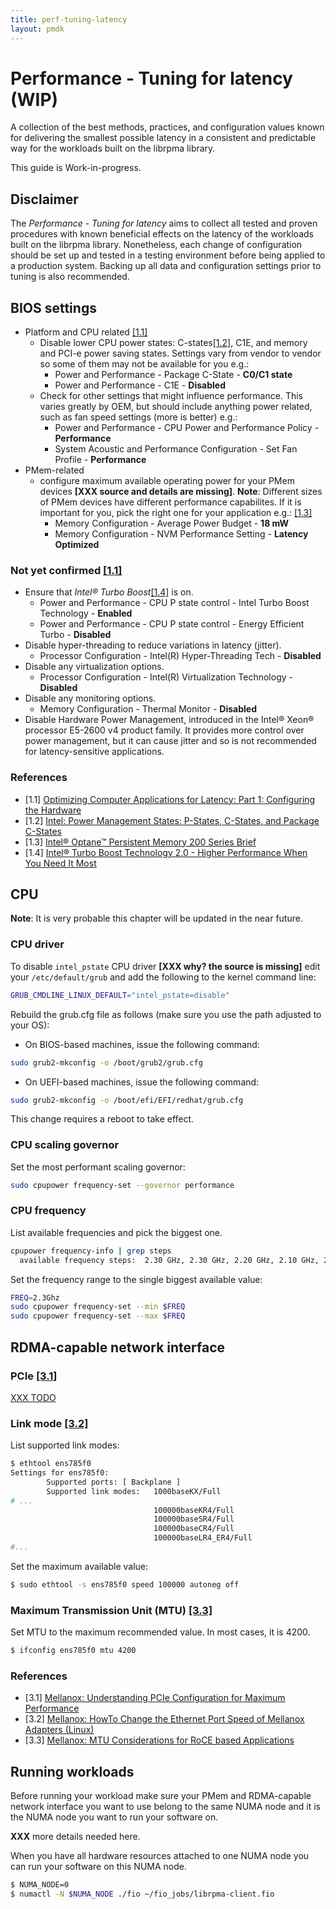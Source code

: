 ```yaml
---
title: perf-tuning-latency
layout: pmdk
---
```


# Performance - Tuning for latency (WIP)

A collection of the best methods, practices, and configuration values known for delivering the smallest possible latency in a consistent and predictable way for the workloads built on the librpma library.

This guide is Work-in-progress.

## Disclaimer

The *Performance - Tuning for latency* aims to collect all tested and proven procedures with known beneficial effects on the latency of the workloads built on the librpma library. Nonetheless, each change of configuration should be set up and tested in a testing environment before being applied to a production system. Backing up all data and configuration settings prior to tuning is also recommended.

## BIOS settings

* Platform and CPU related [[1.1]][opt-part-1]
    * Disable lower CPU power states: C-states[[1.2]][power-states], C1E, and memory and PCI-e power saving states. Settings vary from vendor to vendor so some of them may not be available for you e.g.:
      * Power and Performance - Package C-State - **C0/C1 state**
      * Power and Performance - C1E - **Disabled**
    * Check for other settings that might influence performance. This varies greatly by OEM, but should include anything power related, such as fan speed settings (more is better) e.g.:
      * Power and Performance - CPU Power and Performance Policy - **Performance**
      * System Acoustic and Performance Configuration - Set Fan Profile - **Performance**
* PMem-related
    * configure maximum available operating power for your PMem devices **[XXX source and details are missing]**. **Note**: Different sizes of PMem devices have different performance capabilites. If it is important for you, pick the right one for your application e.g.: [[1.3]][pmem-200-brief]
      * Memory Configuration - Average Power Budget - **18 mW**
      * Memory Configuration - NVM Performance Setting - **Latency Optimized**

### Not yet confirmed [[1.1]][opt-part-1]

* Ensure that *Intel® Turbo Boost*[[1.4]][turbo] is on.
  * Power and Performance - CPU P state control - Intel Turbo Boost Technology - **Enabled**
  * Power and Performance - CPU P state control - Energy Efficient Turbo - **Disabled**
* Disable hyper-threading to reduce variations in latency (jitter).
  * Processor Configuration - Intel(R) Hyper-Threading Tech - **Disabled**
* Disable any virtualization options.
  * Processor Configuration - Intel(R) Virtualization Technology - **Disabled**
* Disable any monitoring options.
  * Memory Configuration - Thermal Monitor - **Disabled**
* Disable Hardware Power Management, introduced in the Intel® Xeon® processor E5-2600 v4 product family. It provides more control over power management, but it can cause jitter and so is not recommended for latency-sensitive applications.

### References

* [1.1] [Optimizing Computer Applications for Latency: Part 1: Configuring the Hardware][opt-part-1]
* [1.2] [Intel: Power Management States: P-States, C-States, and Package C-States][power-states]
* [1.3] [Intel® Optane™ Persistent Memory 200 Series Brief][pmem-200-brief]
* [1.4] [Intel® Turbo Boost Technology 2.0 - Higher Performance When You Need It Most][turbo]

[opt-part-1]: https://software.intel.com/content/www/us/en/develop/articles/optimizing-computer-applications-for-latency-part-1-configuring-the-hardware.html
[power-states]: https://software.intel.com/content/www/us/en/develop/articles/power-management-states-p-states-c-states-and-package-c-states.html
[pmem-200-brief]: https://www.intel.com/content/www/us/en/products/docs/memory-storage/optane-persistent-memory/optane-persistent-memory-200-series-brief.html
[turbo]: https://www.intel.com/content/www/us/en/architecture-and-technology/turbo-boost/turbo-boost-technology.html

## CPU

**Note**: It is very probable this chapter will be updated in the near future.

### CPU driver

To disable `intel_pstate` CPU driver **[XXX why? the source is missing]** edit your `/etc/default/grub` and add the following to the kernel command line:

```sh
GRUB_CMDLINE_LINUX_DEFAULT="intel_pstate=disable"
```

Rebuild the grub.cfg file as follows (make sure you use the path adjusted to your OS):

* On BIOS-based machines, issue the following command:

```sh
sudo grub2-mkconfig -o /boot/grub2/grub.cfg
```

* On UEFI-based machines, issue the following command:

```sh
sudo grub2-mkconfig -o /boot/efi/EFI/redhat/grub.cfg
```

This change requires a reboot to take effect.

### CPU scaling governor

Set the most performant scaling governor:

```sh
sudo cpupower frequency-set --governor performance
```

### CPU frequency

List available frequencies and pick the biggest one.

```sh
cpupower frequency-info | grep steps
  available frequency steps:  2.30 GHz, 2.30 GHz, 2.20 GHz, 2.10 GHz, 2.00 GHz, 1.90 GHz, 1.80 GHz, 1.70 GHz, 1.60 GHz, 1.50 GHz, 1.40 GHz, 1.30 GHz, 1.20 GHz, 1.10 GHz, 1000 MHz
```

Set the frequency range to the single biggest available value:

```sh
FREQ=2.3Ghz
sudo cpupower frequency-set --min $FREQ
sudo cpupower frequency-set --max $FREQ
```

## RDMA-capable network interface

### PCIe [[3.1]][mlx-pcie]

[XXX TODO][mlx-pcie]

### Link mode [[3.2]][mlx-port-speed]

List supported link modes:

```sh
$ ethtool ens785f0
Settings for ens785f0:
        Supported ports: [ Backplane ]
        Supported link modes:   1000baseKX/Full
# ...
                                100000baseKR4/Full
                                100000baseSR4/Full
                                100000baseCR4/Full
                                100000baseLR4_ER4/Full
#...
```

Set the maximum available value:

```sh
$ sudo ethtool -s ens785f0 speed 100000 autoneg off
```

### Maximum Transmission Unit (MTU) [[3.3]][mlx-mtu]

Set MTU to the maximum recommended value. In most cases, it is 4200.

```sh
$ ifconfig ens785f0 mtu 4200
```

### References

* [3.1] [Mellanox: Understanding PCIe Configuration for Maximum Performance][mlx-pcie]
* [3.2] [Mellanox: HowTo Change the Ethernet Port Speed of Mellanox Adapters (Linux)][mlx-port-speed]
* [3.3] [Mellanox: MTU Considerations for RoCE based Applications][mlx-mtu]

[mlx-pcie]: https://community.mellanox.com/s/article/understanding-pcie-configuration-for-maximum-performance
[mlx-port-speed]: https://community.mellanox.com/s/article/howto-change-the-ethernet-port-speed-of-mellanox-adapters--linux-x
[mlx-mtu]: https://community.mellanox.com/s/article/mtu-considerations-for-roce-based-applications

## Running workloads

Before running your workload make sure your PMem and RDMA-capable network interface you want to use belong to the same NUMA node and it is the NUMA node you want to run your software on.

**XXX** more details needed here.

When you have all hardware resources attached to one NUMA node you can run your software on this NUMA node.

```sh
$ NUMA_NODE=0
$ numactl -N $NUMA_NODE ./fio ~/fio_jobs/librpma-client.fio
```
